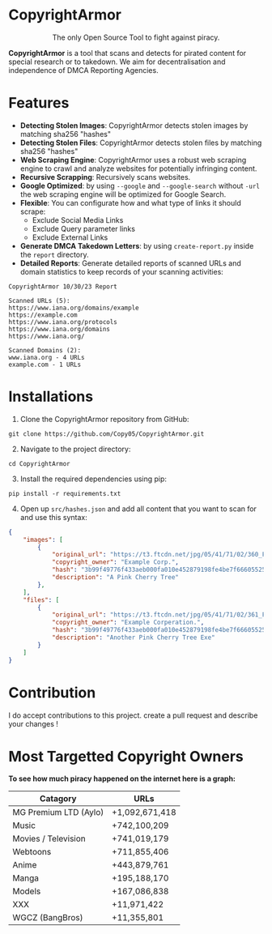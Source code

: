 # CopyrightArmor
<p style="text-align: center">The only Open Source Tool to fight against piracy.</p>

**CopyrightArmor** is a tool that scans and detects for pirated content for special research or to takedown. We aim for decentralisation and independence of DMCA Reporting Agencies.

# Features
- **Detecting Stolen Images**: CopyrightArmor detects stolen images by matching sha256 "hashes"
- **Detecting Stolen Files**: CopyrightArmor detects stolen files by matching sha256 "hashes"
- **Web Scraping Engine**: CopyrightArmor uses a robust web scraping engine to crawl and analyze websites for potentially infringing content.
- **Recursive Scrapping**: Recursively scans websites.
- **Google Optimized**: by using `--google` and `--google-search` without `-url` the web scraping engine will be optimized for Google Search.
- **Flexible**: You can configurate how and what type of links it should scrape:
    - Exclude Social Media Links
    - Exclude Query parameter links
    - Exclude External Links
- **Generate DMCA Takedown Letters**: by using `create-report.py` inside the `report` directory.
- **Detailed Reports**: Generate detailed reports of scanned URLs and domain statistics to keep records of your scanning activities:
```
CopyrightArmor 10/30/23 Report

Scanned URLs (5):
https://www.iana.org/domains/example
https://example.com
https://www.iana.org/protocols
https://www.iana.org/domains
https://www.iana.org/

Scanned Domains (2):
www.iana.org - 4 URLs
example.com - 1 URLs
```

# Installations

1. Clone the CopyrightArmor repository from GitHub:
```
git clone https://github.com/Copy05/CopyrightArmor.git
```

2. Navigate to the project directory:
```
cd CopyrightArmor
```

3. Install the required dependencies using pip:
```
pip install -r requirements.txt
```

4. Open up `src/hashes.json` and add all content that you want to scan for and use this syntax:
```json
{
    "images": [
        {
            "original_url": "https://t3.ftcdn.net/jpg/05/41/71/02/360_F_541710260_3qZwn627nHyHA99xIktU7tKotn93YGjw.jpg",
            "copyright_owner": "Example Corp.",
            "hash": "3b99f49776f433aeb000fa010e452879198fe4be7f6660552527b53304268342",
            "description": "A Pink Cherry Tree"
        },
    ],
    "files": [
        {
            "original_url": "https://t3.ftcdn.net/jpg/05/41/71/02/361_F_541710260_3qZwn627nHyHA99xIktU7tKotn93YGjw.exe",
            "copyright_owner": "Example Corperation.",
            "hash": "3b99f49776f433aeb000fa010e452879198fe4be7f6660552527b53304268343",
            "description": "Another Pink Cherry Tree Exe"
        }
    ]
}
```

# Contribution

I do accept contributions to this project. create a pull request and describe your changes !

# Most Targetted Copyright Owners

**To see how much piracy happened on the internet here is a graph:**

| Catagory              | URLs              |
|-----------------------|-------------------|
| MG Premium LTD (Aylo) | +1,092,671,418    |
| Music                 | +742,100,209      |
| Movies / Television   | +741,019,179      |
| Webtoons              | +711,855,406      |
| Anime                 | +443,879,761      |
| Manga                 | +195,188,170      |
| Models                | +167,086,838      |
| XXX                   | +11,971,422       |
| WGCZ (BangBros)       | +11,355,801       |
